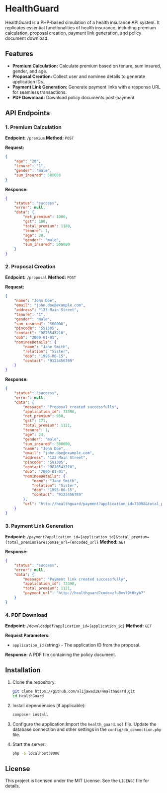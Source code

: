 # HealthGuard

HealthGuard is a PHP-based simulation of a health insurance API system. It replicates essential functionalities of health insurance, including premium calculation, proposal creation, payment link generation, and policy document download.

## Features

- **Premium Calculation:** Calculate premium based on tenure, sum insured, gender, and age.
- **Proposal Creation:** Collect user and nominee details to generate application IDs.
- **Payment Link Generation:** Generate payment links with a response URL for seamless transactions.
- **PDF Download:** Download policy documents post-payment.

## API Endpoints

### 1. Premium Calculation

**Endpoint:** `/premium`
**Method:** `POST`

**Request:**

```json
{
    "age": "28",
    "tenure": "1",
    "gender": "male",
    "sum_insured": 500000
}
```

**Response:**

```json
{
    "status": "success",
    "error": null,
    "data": {
        "net_premium": 1000,
        "gst": 180,
        "total_premium": 1180,
        "tenure": 1,
        "age": 28,
        "gender": "male",
        "sum_insured": 500000
    }
}
```

### 2. Proposal Creation

**Endpoint:** `/proposal`
**Method:** `POST`

**Request:**

```json
{
    "name": "John Doe",
    "email": "john.doe@example.com",
    "address": "123 Main Street",
    "tenure": "1",
    "gender": "male",
    "sum_insured": "500000",
    "pincode": "591305",
    "contact": "9876543210",
    "dob": "2000-01-01",
    "nomineeDetails": {
        "name": "Jane Smith",
        "relation": "Sister",
        "dob": "1995-06-15",
        "contact": "9123456789"
    }
}
```

**Response:**

```json
{
    "status": "success",
    "error": null,
    "data": {
        "message": "Proposal created successfully",
        "application_id": 73398,
        "net_premium": 950,
        "gst": 171,
        "total_premium": 1121,
        "tenure": 1,
        "age": 24,
        "gender": "male",
        "sum_insured": 500000,
        "name": "John Doe",
        "email": "john.doe@example.com",
        "address": "123 Main Street",
        "pincode": "591305",
        "contact": "9876543210",
        "dob": "2000-01-01",
        "nomineeDetails": {
            "name": "Jane Smith",
            "relation": "Sister",
            "dob": "1995-06-15",
            "contact": "9123456789"
        },
        "url": "http://healthguard/payment?application_id=73398&total_premium=1121"
    }
}
```

### 3. Payment Link Generation

**Endpoint:** `/payment?application_id={application_id}&total_premium={total_premium}&response_url={encoded_url}`
**Method:** `GET`

**Response:**

```json
{
    "status": "success",
    "error": null,
    "data": {
        "message": "Payment link created successfully",
        "application_id": 73398,
        "total_premium": 1121,
        "payment_url": "http://healthguard?code=zfu8mvl9t0kyb7"
    }
}
```

### 4. PDF Download

**Endpoint:** `/downloadpdf?application_id={application_id}`
**Method:** `GET`

**Request Parameters:**

- `application_id` (string) - The application ID from the proposal.

**Response:**
A PDF file containing the policy document.

## Installation

1. Clone the repository:

   ```bash
   git clone https://github.com/alijawad19/HealthGuard.git
   cd HealthGuard
   ```
2. Install dependencies (if applicable):

   ```bash
   composer install
   ```
3. Configure the application:Import the `health_guard.sql` file. Update the database connection and other settings in the `config/db_connection.php` file.
4. Start the server:

   ```bash
   php -S localhost:8000
   ```

## License

This project is licensed under the MIT License. See the `LICENSE` file for details.
